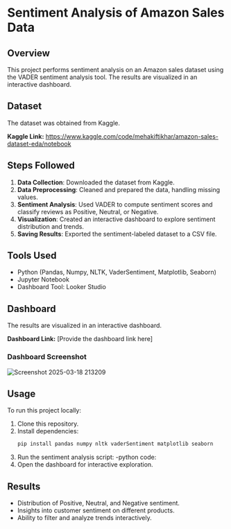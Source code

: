 # Sentiment Analysis of Amazon Sales Data

## Overview
This project performs sentiment analysis on an Amazon sales dataset using the VADER sentiment analysis tool. The results are visualized in an interactive dashboard.

## Dataset
The dataset was obtained from Kaggle.

**Kaggle Link:** https://www.kaggle.com/code/mehakiftikhar/amazon-sales-dataset-eda/notebook


## Steps Followed
1. **Data Collection**: Downloaded the dataset from Kaggle.
2. **Data Preprocessing**: Cleaned and prepared the data, handling missing values.
3. **Sentiment Analysis**: Used VADER to compute sentiment scores and classify reviews as Positive, Neutral, or Negative.
4. **Visualization**: Created an interactive dashboard to explore sentiment distribution and trends.
5. **Saving Results**: Exported the sentiment-labeled dataset to a CSV file.

## Tools Used
- Python (Pandas, Numpy, NLTK, VaderSentiment, Matplotlib, Seaborn)
- Jupyter Notebook
- Dashboard Tool: Looker Studio

## Dashboard
The results are visualized in an interactive dashboard.

**Dashboard Link:** [Provide the dashboard link here]

### Dashboard Screenshot
![Screenshot 2025-03-18 213209](https://github.com/user-attachments/assets/c2b8ee81-76cd-4190-8328-04ecd8d46fa2)

## Usage
To run this project locally:
1. Clone this repository.
2. Install dependencies:
   ```sh
   pip install pandas numpy nltk vaderSentiment matplotlib seaborn
   ```
3. Run the sentiment analysis script:
  -python code:        
4. Open the dashboard for interactive exploration.

## Results
- Distribution of Positive, Neutral, and Negative sentiment.
- Insights into customer sentiment on different products.
- Ability to filter and analyze trends interactively.

